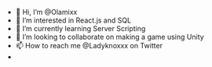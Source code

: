 - 👋 Hi, I’m @Olamixx
- 👀 I’m interested in React.js and SQL
- 🌱 I’m currently learning Server Scripting
- 💞️ I’m looking to collaborate on making a game using Unity 
- 📫 How to reach me @Ladyknoxxx on Twitter 
- 

<!---
Olamixx/Olamixx is a ✨ special ✨ repository because its `README.md` (this file) appears on your GitHub profile.
You can click the Preview link to take a look at your changes.
--->

